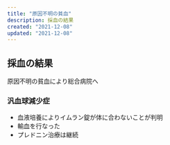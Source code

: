 ```yaml
---
title: "原因不明の貧血"
description: 採血の結果
created: "2021-12-08"
updated: "2021-12-08"
---
```


## 採血の結果

原因不明の貧血により総合病院へ

### 汎血球減少症
- 血液培養によりイムラン錠が体に合わないことが判明
- 輸血を行なった
- プレドニン治療は継続


